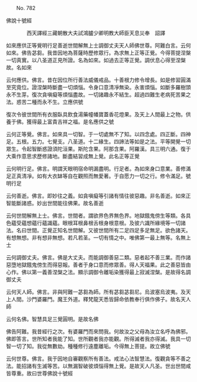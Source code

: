 ﻿　　No. 782

佛說十號經

　　　　西天譯經三藏朝散大夫試鴻臚少卿明教大師臣天息災奉　詔譯


如來應供正等覺明行足善逝世間解無上士調御丈夫天人師佛世尊。阿難白言。云何如來。佛告苾芻。我昔因地為菩薩時歷修眾行。為求無上正等正覺。今得菩提涅槃一切真實。以八圣道正見所證。名為如來。如過去正等正覺。調伏息心得至涅槃故。名如來

云何應供。佛言。昔在因位所行善法威儀戒品。十善根力修令增長。如是修習圓滿至究竟位。證涅槃時斷盡一切煩惱。令身口意清凈無染。永害煩惱。如斷多羅樹頭永不生芽。復次貪嗔癡等煩惱盡故。一切諸趣永不結生。超過四難生老病死苦果之法。惑苦二種而永不生。立應供號

復次令彼世間所有衣服臥具飲食湯藥幢幡寶蓋香花燈果。及天上人間最上之物。供養于佛。獲得最上富貴吉祥之福。是名應供之號

云何正等覺。佛言。如來具一切智。于一切處無不了知。以四念處。四正斷。四神足。五根。五力。七覺支。八圣道。十二緣生。四諦法等如是之法。平等開覺一切眾生。令起智斷惑證須陀洹果。斯陀含果。阿那含果。阿羅漢。具三明六通。復于大乘作意思求歷修諸地。斷盡結習成無上覺。此名正等正覺

云何明行足。佛言。明謂天眼明宿命明漏盡明。行足者。為如來身口意業。善修滿足正真清凈。如有大衣缽等自在觀照而無愛著。于自愿力一切之行。修令滿足。號明行足

云何善逝。佛言。即妙往之義。如貪嗔癡等引諸有情往彼惡趣。非名善逝。如來正智能斷諸惑。妙出世間能往佛果。故名善逝

云何世間解無上士。佛言。世間者。謂欲界色界無色界。地獄餓鬼傍生等類。各具色蘊受蘊想蘊行蘊識蘊。眼根耳根鼻根舌根身根意根。及彼六識所緣境等一切諸法。名曰世間。正覺正知名世間解。又彼世間所有二足四足多足無足。欲色諸天。有想無想。非有想非無想。若凡若圣。一切有情之中。唯佛第一最上無等。名無上士

云何調御丈夫。佛言。佛是大丈夫。而能調御善惡二類。惡者起不善三業。而作諸惡墮地獄餓鬼傍生而得惡報。善者于身口意而修眾善。得人天福果。此之善惡皆由心作。佛以第一義善涅槃之法。顯示調御令離垢染獲得最上寂滅涅槃。是故得名調御丈夫

云何天人師。佛言。非與阿難一苾芻為師。所有苾芻苾芻尼。烏波塞烏波夷。及天上人間。沙門婆羅門。魔王外道。釋梵龍天悉皆歸命依教奉行俱作佛子。故名天人師

云何名佛。智慧具足三覺圓明。是故名佛

佛告阿難。我昔經行之次。有婆羅門而來問我。何故汝之父母為汝立名呼為佛邪。佛即答言。世所知者我能了知。世所觀者我亦能觀。所得滅者我亦得滅。我具一切智一切了知。我從無數劫。種種修行遠塵離垢。今得無上菩提。故立佛號

云何世尊。佛言。我于因地自審觀察所有善法。戒法心法智慧法。復觀貪等不善之法。能招諸有生滅等苦。以無漏智破彼煩惱得無上覺。是故天人凡圣。世出世間咸皆尊重。故曰世尊佛說十號經
